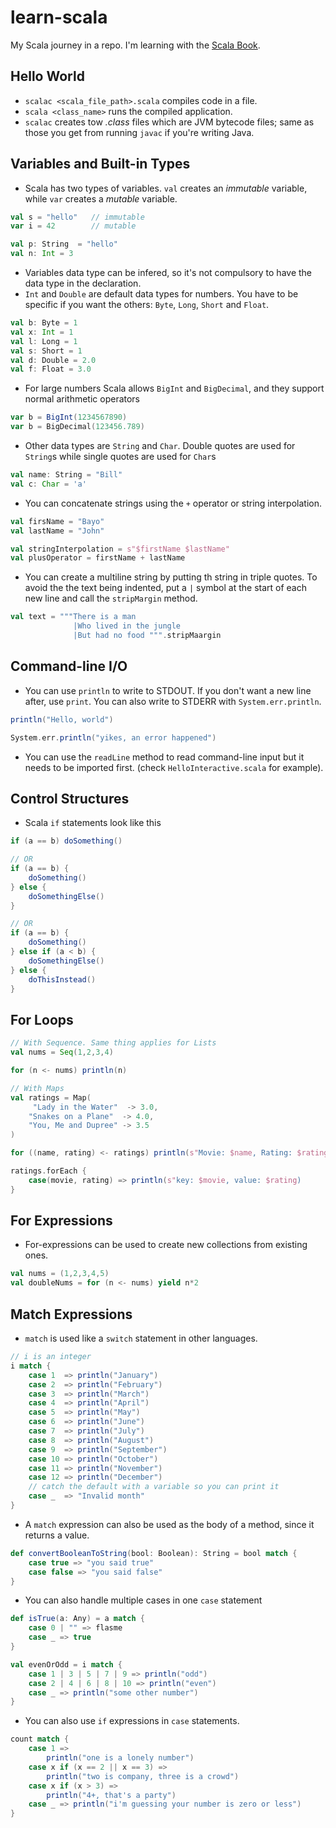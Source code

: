 # learn-scala
My Scala journey in a repo. I'm learning with the [Scala Book](https://docs.scala-lang.org/overviews/scala-book/introduction.html).

## Hello World
- `scalac <scala_file_path>.scala` compiles code in a file.
- `scala <class_name>` runs the compiled application.
- `scalac` creates tow _.class_ files which are JVM bytecode files; same as those you get from running `javac` if you're writing Java.

## Variables and Built-in Types
- Scala has two types of variables. `val` creates an _immutable_ variable, while `var` creates a _mutable_ variable.

```scala
val s = "hello"   // immutable
var i = 42        // mutable

val p: String  = "hello"
val n: Int = 3
```
- Variables data type can be infered, so it's not compulsory to have the data type in the declaration.
- `Int` and `Double` are default data types for numbers. You have to be specific if you want the others: `Byte`, `Long`, `Short` and `Float`.

```scala
val b: Byte = 1
val x: Int = 1
val l: Long = 1
val s: Short = 1
val d: Double = 2.0
val f: Float = 3.0
```

- For large numbers Scala allows `BigInt` and `BigDecimal`, and they support normal arithmetic operators

```scala
var b = BigInt(1234567890)
var b = BigDecimal(123456.789)
```

- Other data types are `String` and `Char`. Double quotes are used for `String`s while single quotes are used for `Char`s

```scala
val name: String = "Bill"
val c: Char = 'a'
```

- You can concatenate strings using the `+` operator or string interpolation.

```scala
val firsName = "Bayo"
val lastName = "John"

val stringInterpolation = s"$firstName $lastName"
val plusOperator = firstName + lastName
```

- You can create a multiline string by putting th string in triple quotes. To avoid the the text being indented, put a `|` symbol at the start of each new line and call the `stripMargin` method.
```scala
val text = """There is a man
              |Who lived in the jungle
              |But had no food """.stripMaargin

```

## Command-line I/O
- You can use `println` to write to STDOUT. If you don't want a new line after,  use `print`. You can also write to STDERR with `System.err.println`.

```scala
println("Hello, world")

System.err.println("yikes, an error happened")

```
- You can use the `readLine` method to read command-line input but it needs to be imported first. (check `HelloInteractive.scala` for example).

## Control Structures
- Scala `if` statements look like this

```scala
if (a == b) doSomething()

// OR 
if (a == b) {
    doSomething()
} else {
    doSomethingElse()
}

// OR
if (a == b) {
    doSomething()
} else if (a < b) {
    doSomethingElse()
} else {
    doThisInstead()
}
```

## For Loops
```scala
// With Sequence. Same thing applies for Lists
val nums = Seq(1,2,3,4)

for (n <- nums) println(n)

// With Maps
val ratings = Map(
     "Lady in the Water"  -> 3.0, 
    "Snakes on a Plane"  -> 4.0, 
    "You, Me and Dupree" -> 3.5
)

for ((name, rating) <- ratings) println(s"Movie: $name, Rating: $rating")

ratings.forEach {
    case(movie, rating) => println(s"key: $movie, value: $rating)
}
```

## For Expressions
- For-expressions can be used to create new collections from existing ones.
```scala
val nums = (1,2,3,4,5)
val doubleNums = for (n <- nums) yield n*2
```

## Match Expressions
- `match` is used like a `switch` statement in other languages.
```scala
// i is an integer
i match {
    case 1  => println("January")
    case 2  => println("February")
    case 3  => println("March")
    case 4  => println("April")
    case 5  => println("May")
    case 6  => println("June")
    case 7  => println("July")
    case 8  => println("August")
    case 9  => println("September")
    case 10 => println("October")
    case 11 => println("November")
    case 12 => println("December")
    // catch the default with a variable so you can print it
    case _  => "Invalid month"
}
```
- A `match` expression can also be used as the body of a method, since it returns a value.
```scala
def convertBooleanToString(bool: Boolean): String = bool match {
    case true => "you said true"
    case false => "you said false"
}
```

- You can also handle multiple cases in one `case` statement
```scala
def isTrue(a: Any) = a match {
    case 0 | "" => flasme
    case _ => true
}

val evenOrOdd = i match {
    case 1 | 3 | 5 | 7 | 9 => println("odd")
    case 2 | 4 | 6 | 8 | 10 => println("even")
    case _ => println("some other number")
}
```

- You can also use `if` expressions in `case` statements.
```scala
count match {
    case 1 =>
        println("one is a lonely number")
    case x if (x == 2 || x == 3) =>
        println("two is company, three is a crowd")
    case x if (x > 3) =>
        println("4+, that's a party")
    case _ => println("i'm guessing your number is zero or less")
}
```